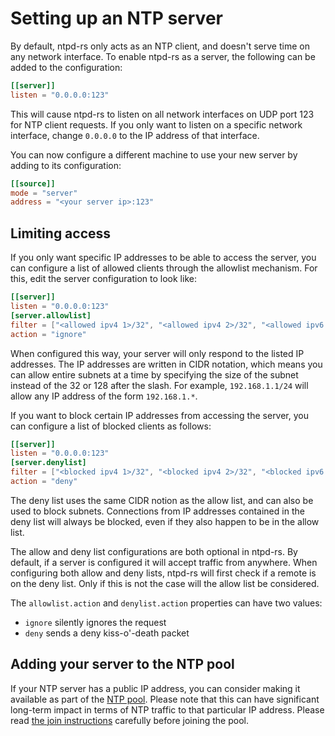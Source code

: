 # Setting up an NTP server

By default, ntpd-rs only acts as an NTP client, and doesn't serve time on any
network interface. To enable ntpd-rs as a server, the following can be added to
the configuration:
```toml
[[server]]
listen = "0.0.0.0:123"
```
This will cause ntpd-rs to listen on all network interfaces on UDP port 123 for
NTP client requests. If you only want to listen on a specific network
interface, change `0.0.0.0` to the IP address of that interface.

You can now configure a different machine to use your new server by adding to
its configuration:
```toml
[[source]]
mode = "server"
address = "<your server ip>:123"
```

## Limiting access
If you only want specific IP addresses to be able to access the server, you can
configure a list of allowed clients through the allowlist mechanism. For this,
edit the server configuration to look like:
```toml
[[server]]
listen = "0.0.0.0:123"
[server.allowlist]
filter = ["<allowed ipv4 1>/32", "<allowed ipv4 2>/32", "<allowed ipv6 1>/128"]
action = "ignore"
```
When configured this way, your server will only respond to the listed IP
addresses. The IP addresses are written in CIDR notation, which means you can
allow entire subnets at a time by specifying the size of the subnet instead of
the 32 or 128 after the slash. For example, `192.168.1.1/24` will allow any IP
address of the form `192.168.1.*`.

If you want to block certain IP addresses from accessing the server, you can
configure a list of blocked clients as follows:
```toml
[[server]]
listen = "0.0.0.0:123"
[server.denylist]
filter = ["<blocked ipv4 1>/32", "<blocked ipv4 2>/32", "<blocked ipv6 1>/128"]
action = "deny"
```
The deny list uses the same CIDR notion as the allow list, and can also be used
to block subnets. Connections from IP addresses contained in the deny list will
always be blocked, even if they also happen to be in the allow list.

The allow and deny list configurations are both optional in ntpd-rs. By
default, if a server is configured it will accept traffic from anywhere. When
configuring both allow and deny lists, ntpd-rs will first check if a remote is
on the deny list. Only if this is not the case will the allow list be
considered.

The `allowlist.action` and `denylist.action` properties can have two values:

- `ignore` silently ignores the request
- `deny` sends a deny kiss-o'-death packet

## Adding your server to the NTP pool

If your NTP server has a public IP address, you can consider making it
available as part of the [NTP pool](https://www.ntppool.org). Please note that
this can have significant long-term impact in terms of NTP traffic to that
particular IP address. Please read [the join instructions](https://www.ntppool.org/en/join.html)
carefully before joining the pool.

